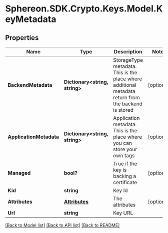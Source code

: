# Sphereon.SDK.Crypto.Keys.Model.KeyMetadata
## Properties

Name | Type | Description | Notes
------------ | ------------- | ------------- | -------------
**BackendMetadata** | **Dictionary&lt;string, string&gt;** | StorageType metadata. This is the place where additional metadata return from the backend is stored | [optional] 
**ApplicationMetadata** | **Dictionary&lt;string, string&gt;** | Application metadata. This is the place where you can store your own tags | [optional] 
**Managed** | **bool?** | True if the key is backing a certificate | [optional] 
**Kid** | **string** | Key Id | 
**Attributes** | [**Attributes**](Attributes.md) | The attributes | [optional] 
**Url** | **string** | Key URL | 

[[Back to Model list]](../README.md#documentation-for-models) [[Back to API list]](../README.md#documentation-for-api-endpoints) [[Back to README]](../README.md)


